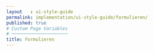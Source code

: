 ```yaml
---
layout   : ui-style-guide
permalink: implementation/ui-style-guide/formulieren/
published: true
# Custom Page Variables
# ─────────────────────
title: Formulieren
---
```

